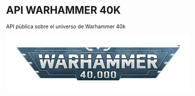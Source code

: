 # API WARHAMMER 40K

API pública sobre el universo de Warhammer 40k

![Logo](./warhammer-40k-logo.png)
